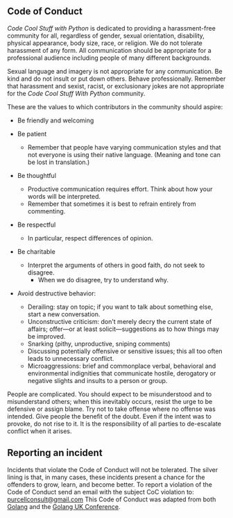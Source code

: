 ## Code of Conduct

*Code Cool Stuff with Python* is dedicated to providing a harassment-free community for all, regardless of gender, sexual orientation, disability, physical appearance, body size, race, or religion. We do not tolerate harassment of any form. All communication should be appropriate for a professional audience including people of many different backgrounds.

Sexual language and imagery is not appropriate for any communication. Be kind and do not insult or put down others. Behave professionally. Remember that harassment and sexist, racist, or exclusionary jokes are not appropriate for the *Code Cool Stuff With Python* community. 

These are the values to which contributors in the community should aspire:

- Be friendly and welcoming
- Be patient
	- Remember that people have varying communication styles and that not everyone is using their native language. (Meaning and tone can be lost in translation.)
- Be thoughtful
	- Productive communication requires effort. Think about how your words will be interpreted.
	- Remember that sometimes it is best to refrain entirely from commenting.

 - Be respectful
	 - In particular, respect differences of opinion.
- Be charitable
	- Interpret the arguments of others in good faith, do not seek to disagree.
		- When we do disagree, try to understand why.
- Avoid destructive behavior:
	- Derailing: stay on topic; if you want to talk about something else, start a new conversation.
	- Unconstructive criticism: don't merely decry the current state of affairs; offer—or at least solicit—suggestions as to how things may be improved.
	- Snarking (pithy, unproductive, sniping comments)
	- Discussing potentially offensive or sensitive issues; this all too often leads to unnecessary conflict.
	- Microaggressions: brief and commonplace verbal, behavioral and environmental indignities that communicate hostile, derogatory or negative slights and insults to a person or group.



People are complicated. You should expect to be misunderstood and to misunderstand others; when this inevitably occurs, resist the urge to be defensive or assign blame. Try not to take offense where no offense was intended. Give people the benefit of the doubt. Even if the intent was to provoke, do not rise to it. It is the responsibility of all parties to de-escalate conflict when it arises.

## Reporting an incident

Incidents that violate the Code of Conduct will not be tolerated. The silver lining is that, in many cases, these incidents present a chance for the offenders to grow, learn, and become better. To report a violation of the Code of Conduct send an email with the subject CoC violation to: purcellconsult@gmail.com
This Code of Conduct was adapted from both [Golang](https://golang.org/conduct) and the [Golang UK Conference](https://www.gophercon.co.uk/conduct).
